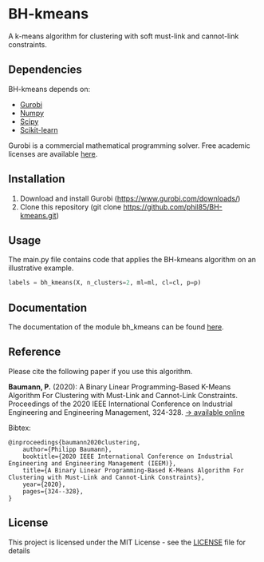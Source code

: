 # BH-kmeans

A k-means algorithm for clustering with soft must-link and cannot-link constraints. 

## Dependencies

BH-kmeans depends on:
* [Gurobi](https://anaconda.org/Gurobi/gurobi)
* [Numpy](https://anaconda.org/conda-forge/numpy)
* [Scipy](https://anaconda.org/anaconda/scipy)
* [Scikit-learn](https://anaconda.org/anaconda/scikit-learn)

Gurobi is a commercial mathematical programming solver. Free academic licenses are available [here](https://www.gurobi.com/academia/academic-program-and-licenses/). 

## Installation

1) Download and install Gurobi (https://www.gurobi.com/downloads/)
2) Clone this repository (git clone https://github.com/phil85/BH-kmeans.git)

## Usage

The main.py file contains code that applies the BH-kmeans algorithm on an illustrative example.

```python
labels = bh_kmeans(X, n_clusters=2, ml=ml, cl=cl, p=p)
```

## Documentation

The documentation of the module bh_kmeans can be found [here](https://phil85.github.io/BH-kmeans/bh_kmeans.html).

## Reference

Please cite the following paper if you use this algorithm.

**Baumann, P.** (2020): A Binary Linear Programming-Based K-Means Algorithm For Clustering with Must-Link and Cannot-Link Constraints. Proceedings of the 2020 IEEE International Conference on Industrial Engineering and Engineering Management, 324-328. [&rarr; available online](https://ieeexplore.ieee.org/abstract/document/9309775?casa_token=w0PlMqWmGbIAAAAA:XbuhRrVYsXYxmqucwbmMU3KHh9wNbUieJO9dbeBqDwjDMg5YF_FvYt0805CgnhgLrLswfEVDsGR4fQ)

Bibtex:
```
@inproceedings{baumann2020clustering,
	author={Philipp Baumann},
	booktitle={2020 IEEE International Conference on Industrial Engineering and Engineering Management (IEEM)},
	title={A Binary Linear Programming-Based K-Means Algorithm For Clustering with Must-Link and Cannot-Link Constraints},
	year={2020},
	pages={324--328},
}
```

## License

This project is licensed under the MIT License - see the [LICENSE](LICENSE) file for details



